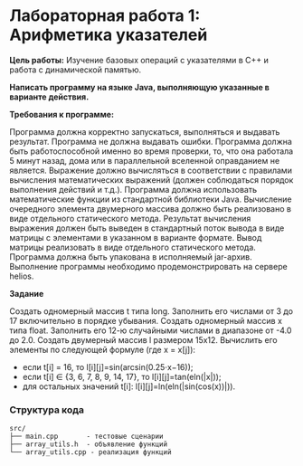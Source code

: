 # Лабораторная работа 1: Арифметика указателей

**Цель работы:** Изучение базовых операций с указателями в C++ и работа с динамической памятью.

**Написать программу на языке Java, выполняющую указанные в варианте действия.**

**Требования к программе:**

Программа должна корректно запускаться, выполняться и выдавать результат. Программа не должна выдавать ошибки. Программа должна быть работоспособной именно во время проверки, то, что она работала 5 минут назад, дома или в параллельной вселенной оправданием не является.
Выражение должно вычисляться в соответствии с правилами вычисления математических выражений (должен соблюдаться порядок выполнения действий и т.д.).
Программа должна использовать математические функции из стандартной библиотеки Java.
Вычисление очередного элемента двумерного массива должно быть реализовано в виде отдельного статического метода.
Результат вычисления выражения должен быть выведен в стандартный поток вывода в виде матрицы с элементами в указанном в варианте формате. Вывод матрицы реализовать в виде отдельного статического метода.
Программа должна быть упакована в исполняемый jar-архив.
Выполнение программы необходимо продемонстрировать на сервере helios.

**Задание**

Создать одномерный массив t типа long. Заполнить его числами от 3 до 17 включительно в порядке убывания.
Создать одномерный массив x типа float. Заполнить его 12-ю случайными числами в диапазоне от -4.0 до 2.0.
Создать двумерный массив l размером 15x12. Вычислить его элементы по следующей формуле (где x = x[j]):
- если t[i] = 16, то l[i][j]=sin(arcsin(0.25⋅x−16));
- если t[i] ∈ {3, 6, 7, 8, 9, 14, 17}, то l[i][j]=tan(eln(|x|));
- для остальных значений t[i]: l[i][j]=ln(eln(|sin(cos(x))|)).
  
### Структура кода
```plaintext
src/
├── main.cpp       - тестовые сценарии
├── array_utils.h  - объявление функций
└── array_utils.cpp - реализация функций
